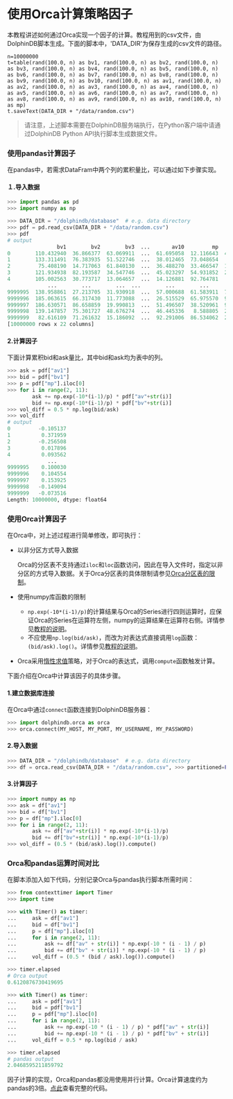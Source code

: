 # 使用Orca计算策略因子

本教程讲述如何通过Orca实现一个因子的计算。教程用到的csv文件，由DolphinDB脚本生成。下面的脚本中，'DATA_DIR'为保存生成的csv文件的路径。

```
n=10000000
t=table(rand(100.0, n) as bv1, rand(100.0, n) as bv2, rand(100.0, n) as bv3, rand(100.0, n) as bv4, rand(100.0, n) as bv5, rand(100.0, n) as bv6, rand(100.0, n) as bv7, rand(100.0, n) as bv8, rand(100.0, n) as bv9, rand(100.0, n) as bv10, rand(100.0, n) as av1, rand(100.0, n) as av2, rand(100.0, n) as av3, rand(100.0, n) as av4, rand(100.0, n) as av5, rand(100.0, n) as av6, rand(100.0, n) as av7, rand(100.0, n) as av8, rand(100.0, n) as av9, rand(100.0, n) as av10, rand(100.0, n) as mp)
t.saveText(DATA_DIR + "/data/random.csv")
```

> 请注意，上述脚本需要在DolphinDB服务端执行，在Python客户端中请通过DolphinDB Python API执行脚本生成数据文件。

### 使用pandas计算因子

在pandas中，若需求DataFram中两个列的累积量比，可以通过如下步骤实现。

#### １.导入数据

```Python
>>> import pandas as pd
>>> import numpy as np

>>> DATA_DIR = "/dolphindb/database"  # e.g. data directory
>>> pdf = pd.read_csv(DATA_DIR + "/data/random.csv")
>>> pdf
# output
                bv1        bv2        bv3  ...       av10         mp         wp
0        110.432940  36.866377  63.069911  ...  61.695058  12.116643  43.699660
1        133.311491  76.383935  51.522746  ...  38.012465  73.048654   6.267049
2         75.408190  14.717063  61.840130  ...  36.488270  33.466547  14.944621
3        121.934938  82.193587  34.547746  ...  45.023297  54.931852  25.739914
4        105.002563  30.773717  13.064657  ...  14.126881  92.764781   8.250228
             ...        ...        ...  ...        ...        ...        ...
9999995  138.958861  27.213705  31.930918  ...  57.000688  61.583911  74.309302
9999996  185.063615  66.317430  11.773088  ...  26.515529  65.975570  97.440483
9999997  186.630571  86.658859  19.990813  ...  51.496507  38.520961  91.533218
9999998  139.147857  75.301727  48.676274  ...  46.445336   8.588805  22.625894
9999999   82.616109  71.261632  15.186092  ...  92.291006  86.534062  25.115287
[10000000 rows x 22 columns]
```

#### 2.计算因子

下面计算累积bid和ask量比，其中bid和ask均为表中的列。

```Python
>>> ask = pdf["av1"]
>>> bid = pdf["bv1"]
>>> p = pdf["mp"].iloc[0]
>>> for i in range(2, 11):
        ask += np.exp(-10*(i-1)/p) * pdf["av"+str(i)]
        bid += np.exp(-10*(i-1)/p) * pdf["bv"+str(i)]
>>> vol_diff = 0.5 * np.log(bid/ask)
>>> vol_diff
# output
0         -0.105137
1          0.371959
2         -0.256508
3          0.017896
4          0.093562
             ...   
9999995    0.100030
9999996    0.104554
9999997    0.153925
9999998   -0.149094
9999999   -0.073516
Length: 10000000, dtype: float64
```

### 使用Orca计算因子

在Orca中，对上述过程进行简单修改，即可执行：

- 以非分区方式导入数据

    Orca的分区表不支持通过`iloc`和`loc`函数访问，因此在导入文件时，指定以非分区的方式导入数据。关于Orca分区表的具体限制请参见[Orca分区表的限制](https://github.com/dolphindb/Orca/blob/master/tutorial_cn/api_differences.md#82-orca%E5%88%86%E5%8C%BA%E8%A1%A8%E7%9A%84%E7%89%B9%E6%AE%8A%E5%B7%AE%E5%BC%82)。

- 使用numpy库函数的限制

    - `np.exp(-10*(i-1)/p)`的计算结果与Orca的Series进行四则运算时，应保证Orca的Series在运算符左侧，numpy的运算结果在运算符右侧。详情参见[教程的说明](https://github.com/dolphindb/Orca/blob/master/tutorial_cn/user_guide.md#操作数的顺序)。
    - 不应使用`np.log(bid/ask)`，而改为对表达式直接调用`log`函数：`(bid/ask).log()`。详情参见[教程的说明](https://github.com/dolphindb/Orca/blob/master/tutorial_cn/user_guide.md#避免用numpy函数处理orca对象)。

- Orca采用[惰性求值](https://github.com/dolphindb/Orca/blob/master/tutorial_cn/user_guide.md#orca并非总是立刻求值)策略，对于Orca的表达式，调用`compute`函数触发计算。

下面介绍在Orca中计算该因子的具体步骤。

#### 1.建立数据库连接

在Orca中通过`connect`函数连接到DolphinDB服务器：

```Python
>>> import dolphindb.orca as orca
>>> orca.connect(MY_HOST, MY_PORT, MY_USERNAME, MY_PASSWORD)
```

#### 2.导入数据

```Python
>>> DATA_DIR = "/dolphindb/database"  # e.g. data directory
>>> df = orca.read_csv(DATA_DIR + "/data/random.csv", >>> partitioned=False)
```

#### 3.计算因子

```Python
>>> import numpy as np
>>> ask = df["av1"]
>>> bid = df["bv1"]
>>> p = df["mp"].iloc[0]
>>> for i in range(2, 11):
        ask += df["av"+str(i)] * np.exp(-10*(i-1)/p)
        bid += df["bv"+str(i)] * np.exp(-10*(i-1)/p)
>>> vol_diff = (0.5 * (bid/ask).log()).compute()
```

### Orca和pandas运算时间对比

在脚本添加入如下代码，分别记录Orca与pandas执行脚本所需时间：

```Python
>>> from contexttimer import Timer
>>> import time

>>> with Timer() as timer:
...     ask = df["av1"]
...     bid = df["bv1"]
...     p = df["mp"].iloc[0]
...     for i in range(2, 11):
...         ask += df["av" + str(i)] * np.exp(-10 * (i - 1) / p)
...         bid += df["bv" + str(i)] * np.exp(-10 * (i - 1) / p)
...     vol_diff = (0.5 * (bid / ask).log()).compute()

>>> timer.elapsed
# Orca output
0.6120876730419695

>>> with Timer() as timer:
...     ask = pdf["av1"]
...     bid = pdf["bv1"]
...     p = pdf["mp"].iloc[0]
...     for i in range(2, 11):
...         ask += np.exp(-10 * (i - 1) / p) * pdf["av" + str(i)]
...         bid += np.exp(-10 * (i - 1) / p) * pdf["bv" + str(i)]
...     vol_diff = 0.5 * np.log(bid / ask)

>>> timer.elapsed
# pandas output
2.0468595211859792
```

因子计算的实现，Orca和pandas都没用使用并行计算。Orca计算速度约为pandas的3倍。[点此](https://github.com/dolphindb/Orca/blob/master/examples/factor.py)查看完整的代码。